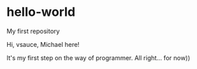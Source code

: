 # hello-world
My first repository

Hi, vsauce, Michael here!

It's my first step on the way of programmer. All right... for now))
